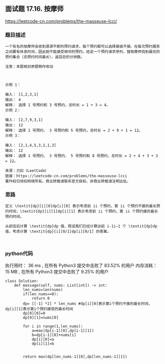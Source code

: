 ## 面试题 17.16. 按摩师

https://leetcode-cn.com/problems/the-masseuse-lcci/



### 题目描述

```
一个有名的按摩师会收到源源不断的预约请求，每个预约都可以选择接或不接。在每次预约服务之间要有休息时间，因此她不能接受相邻的预约。给定一个预约请求序列，替按摩师找到最优的预约集合（总预约时间最长），返回总的分钟数。

注意：本题相对原题稍作改动

 

示例 1：

输入： [1,2,3,1]
输出： 4
解释： 选择 1 号预约和 3 号预约，总时长 = 1 + 3 = 4。
示例 2：

输入： [2,7,9,3,1]
输出： 12
解释： 选择 1 号预约、 3 号预约和 5 号预约，总时长 = 2 + 9 + 1 = 12。
示例 3：

输入： [2,1,4,5,3,1,1,3]
输出： 12
解释： 选择 1 号预约、 3 号预约、 5 号预约和 8 号预约，总时长 = 2 + 4 + 3 + 3 = 12。

来源：力扣（LeetCode）
链接：https://leetcode-cn.com/problems/the-masseuse-lcci
著作权归领扣网络所有。商业转载请联系官方授权，非商业转载请注明出处。

```



### 思路

```
定义 \textit{dp}[i][0]dp[i][0] 表示考虑前 ii 个预约，第 ii 个预约不接的最长预约时间，\textit{dp}[i][1]dp[i][1] 表示考虑前 ii 个预约，第 ii 个预约接的最长预约时间。

从前往后计算 \textit{dp}dp 值，假设我们已经计算出前 i-1i−1 个 \textit{dp}dp 值，考虑计算 \textit{dp}[i][0/1]dp[i][0/1] 的答案。



```



### python代码
执行用时：
36 ms
, 在所有 Python3 提交中击败了
83.52%
的用户
内存消耗：
15 MB
, 在所有 Python3 提交中击败了
9.25%
的用户

```
class Solution:
    def massage(self, nums: List[int]) -> int:
        len_nums=len(nums)
        if(len_nums==0):
            return 0
        dp= [[-1] *2] * len_nums #dp[i][0]表示第i个预约不接的最长时间，dp[i][1]表示第i个预约接受的最长时间
        dp[0][0]=0
        dp[0][1]=nums[0]
        
        for i in range(1,len_nums):
            a=max(dp[i-1][0],dp[i-1][1])
            b=dp[i-1][0]+nums[i]
            dp[i][0]=a
            dp[i][1]=b


        return max(dp[len_nums-1][0],dp[len_nums-1][1])
```

